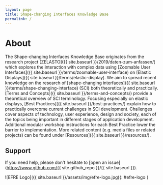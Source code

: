```yaml
---
layout: page
title: Shape-changing Interfaces Knowledge Base
permalink: /
---
```


# About 
The Shape-changing Interfaces Knowledge Base originates from the research project [ZELASTO]({{ site.baseurl }}/2019/daten-zum-anfassen/) which explores the interaction with complex data using [Zoomable User Interfaces]({{ site.baseurl }}/terms/zoomable-user-interface) on [Elastic Displays]({{ site.baseurl }}/terms/elastic-display). We aim to spread recent knowledge on the research of [shape-changing interfaces]({{ site.baseurl }}/terms/shape-changing-interface) (SCI) both theoretically and practically. [Terms and Concepts]({{ site.baseurl }}/terms-and-concepts/) provide a theoretical overview of SCI terminology. Focusing especially on elastic displays, [Best Practices]({{ site.baseurl }}/best-practices/) explain how to practically overcome current challenges in SCI development. Challenges cover aspects of technology, user experience, design and society, each of the topics being important in different stages of application development. Additional modular workshop instructions for each Best Practice lower the barrier to implementation.
More related content (e.g. media files or related projects) can be found under [Resources]({{ site.baseurl }}/resources/). 

## Support

If you need help, please don't hesitate to [open an issue](https://www.github.com/{{ site.github_repo }}/{{ site.baseurl }}).

![EFRE Logo]({{ site.baseurl }}/assets/img/efre-logo.jpg){: #efre-logo }
